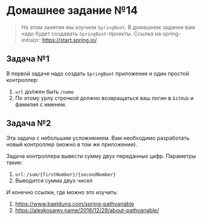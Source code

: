 # Домашнее задание №14

> На этом занятии мы изучили `SpringBoot`. В домашнем задании вам надо будет создавать `SpringBoot`-проекты.
> Ссылка на spring-initialzr: https://start.spring.io/

## Задача №1
В первой задаче надо создать `SpringBoot` приложение и один простой контроллер:
1. `url` должен быть `/name`
2. По этому урлу строчкой должно возвращаться ваш логин в `GitHub` и фамилия с именем.

## Задача №2
Эта задача с небольшим усложнением. 
Вам необходимо разработать новый контроллер (можно в том же приложении). 

Задача контроллера вывести сумму двух переданных цифр. Параметры такие:
1. `url`: `/sum/{firstNumber}/{secondNumber}`
2. Выводится сумма двух чисел 

И конечно ссылки, где можно это изучить:
1. https://www.baeldung.com/spring-pathvariable
2. https://alexkosarev.name/2016/12/29/about-pathvariable/